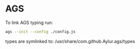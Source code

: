 # AGS

To link AGS typing run:
```bash
ags --init --config ./config.js
```

types are symlinked to:
/usr/share/com.github.Aylur.ags/types